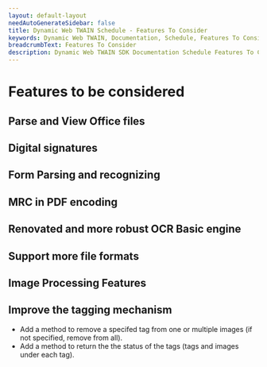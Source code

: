 ```yaml
---
layout: default-layout
needAutoGenerateSidebar: false
title: Dynamic Web TWAIN Schedule - Features To Consider
keywords: Dynamic Web TWAIN, Documentation, Schedule, Features To Consider
breadcrumbText: Features To Consider
description: Dynamic Web TWAIN SDK Documentation Schedule Features To Consider Page
---
```


# Features to be considered

## Parse and View Office files

## Digital signatures

## Form Parsing and recognizing

## MRC in PDF encoding

## Renovated and more robust OCR Basic engine

## Support more file formats

## Image Processing Features

## Improve the tagging mechanism

* Add a method to remove a specifed tag from one or multiple images (if not specified, remove from all).
* Add a method to return the the status of the tags (tags and images under each tag).
